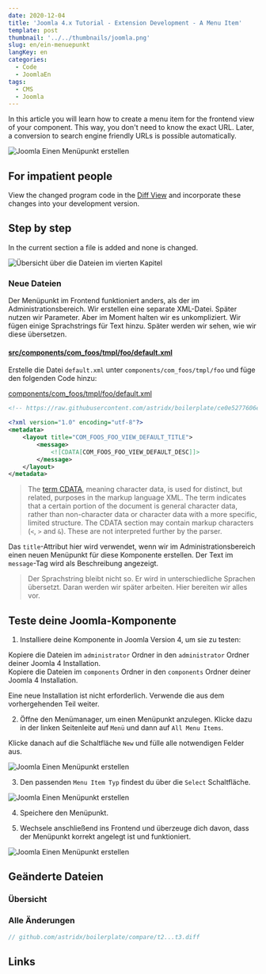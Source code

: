 ```yaml
---
date: 2020-12-04
title: 'Joomla 4.x Tutorial - Extension Development - A Menu Item'
template: post
thumbnail: '../../thumbnails/joomla.png'
slug: en/ein-menuepunkt
langKey: en
categories:
  - Code
  - JoomlaEn
tags:
  - CMS
  - Joomla
---
```



In this article you will learn how to create a menu item for the frontend view of your component. This way, you don't need to know the exact URL. Later, a conversion to search engine friendly URLs is possible automatically.

![Joomla Einen Menüpunkt erstellen](/images/j4x4x2.png)

## For impatient people

View the changed program code in the [Diff View](https://github.com/astridx/boilerplate/compare/t2...t3) and incorporate these changes into your development version.

## Step by step

In the current section a file is added and none is changed.

![Übersicht über die Dateien im vierten Kapitel](/images/j4xvier.png)

### Neue Dateien

Der Menüpunkt im Frontend funktioniert anders, als der im Administrationsbereich. Wir erstellen eine separate XML-Datei. Später nutzen wir Parameter. Aber im Moment halten wir es unkompliziert. Wir fügen einige Sprachstrings für Text hinzu. Später werden wir sehen, wie wir diese übersetzen.

#### [src/components/com_foos/tmpl/foo/default.xml](https://github.com/astridx/boilerplate/compare/t2...t3#diff-35fa310ee8efa91ecb0e9f7c604d413f)

Erstelle die Datei `default.xml` unter `components/com_foos/tmpl/foo` und füge den folgenden Code hinzu:

[components/com_foos/tmpl/foo/default.xml](https://github.com/astridx/boilerplate/blob/0b9e39042dea67221aabcda2d226b0b8816cabd6/src/components/com_foos/tmpl/foo/default.xml)

```xml {numberLines: -2}
<!-- https://raw.githubusercontent.com/astridx/boilerplate/ce0e5277606e146de4044e6fa0c54af836bd7dd9/src/components/com_foos/tmpl/foo/default.xml -->

<?xml version="1.0" encoding="utf-8"?>
<metadata>
	<layout title="COM_FOOS_FOO_VIEW_DEFAULT_TITLE">
		<message>
			<![CDATA[COM_FOOS_FOO_VIEW_DEFAULT_DESC]]>
		</message>
	</layout>
</metadata>

```

> The [term CDATA](https://en.wikipedia.org/w/index.php?title=CDATA&oldid=1010130060), meaning character data, is used for distinct, but related, purposes in the markup language XML. The term indicates that a certain portion of the document is general character data, rather than non-character data or character data with a more specific, limited structure. The CDATA section may contain markup characters (`<`, `>` and `&`). These are not interpreted further by the parser.

Das `title`-Attribut hier wird verwendet, wenn wir im Administrationsbereich einen neuen Menüpunkt für diese Komponente erstellen.
Der Text im `message`-Tag wird als Beschreibung angezeigt.

> Der Sprachstring bleibt nicht so. Er wird in unterschiedliche Sprachen übersetzt. Daran werden wir später arbeiten. Hier bereiten wir alles vor.

## Teste deine Joomla-Komponente

1. Installiere deine Komponente in Joomla Version 4, um sie zu testen:

Kopiere die Dateien im `administrator` Ordner in den `administrator` Ordner deiner Joomla 4 Installation.  
Kopiere die Dateien im `components` Ordner in den `components` Ordner deiner Joomla 4 Installation.

Eine neue Installation ist nicht erforderlich. Verwende die aus dem vorhergehenden Teil weiter.

2. Öffne den Menümanager, um einen Menüpunkt anzulegen. Klicke dazu in der linken Seitenleite auf `Menü` und dann auf `All Menu Items`.

Klicke danach auf die Schaltfläche `New` und fülle alle notwendigen Felder aus.

![Joomla Einen Menüpunkt erstellen](/images/j4x4x1.png)

3. Den passenden `Menu Item Typ` findest du über die `Select` Schaltfläche.

![Joomla Einen Menüpunkt erstellen](/images/j4x4x2.png)

4. Speichere den Menüpunkt.

5. Wechsele anschließend ins Frontend und überzeuge dich davon, dass der Menüpunkt korrekt angelegt ist und funktioniert.

![Joomla Einen Menüpunkt erstellen](/images/j4x4x3.png)

## Geänderte Dateien

### Übersicht

### Alle Änderungen

```php {diff}
// github.com/astridx/boilerplate/compare/t2...t3.diff

```

## Links
